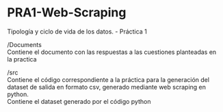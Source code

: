 # PRA1-Web-Scraping
Tipología y ciclo de vida de los datos. - Práctica 1  

/Documents   
Contiene el documento con las respuestas a las cuestiones planteadas en la practica  

/src  
Contiene el código correspondiente a la práctica para la generación del dataset de salida en formato csv, generado mediante web scraping en python.  
Contiene el dataset generado por el código python  

